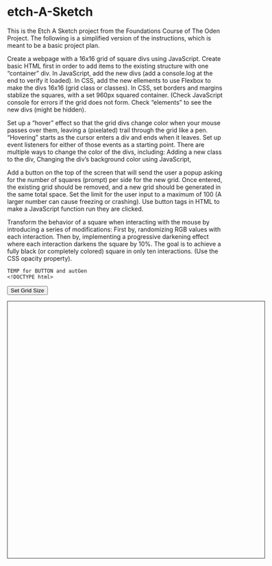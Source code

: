 # etch-A-Sketch
This is the Etch A Sketch project from the Foundations Course of The Oden Project.
The following is a simplified version of the instructions, which is meant to be a basic project plan.

Create a webpage with a 16x16 grid of square divs using JavaScript.
    Create basic HTML first in order to add items to the existing structure with one “container” div. 
    In JavaScript, add  the new divs  (add a console.log at the end to verify it loaded).
    In CSS, add the new ellements to use Flexbox to make the divs 16x16 (grid class or classes). 
    In CSS, set borders and margins stablize the squares, with a set 960px squared container.
    (Check JavaScript console for errors if the grid does not form. Check “elements” to see the new divs (might be hidden).

Set up a “hover” effect so that the grid divs change color when your mouse passes over them, leaving a (pixelated) trail through the grid like a pen.
    “Hovering” starts as the cursor enters a div and ends when it leaves. Set up event listeners for either of those events as a starting point. There are multiple ways to change the color of the divs, including: Adding a new class to the div, Changing the div’s background color using JavaScript, 
    
Add a button on the top of the screen that will send the user a popup asking for the number of squares (prompt) per side for the new grid. Once entered, the existing grid should be removed, and a new grid should be generated in the same total space.
    Set the limit for the user input to a maximum of 100 (A larger number can cause freezing or crashing).
    Use button tags in HTML to make a JavaScript function run they are clicked.

Transform the behavior of a square when interacting with the mouse by introducing a series of modifications:
    First by, randomizing RGB values with each interaction.
    Then by, implementing a progressive darkening effect where each interaction darkens the square by 10%. The goal is to achieve a fully black (or completely colored) square in only ten interactions. (Use the CSS opacity property).



    TEMP for BUTTON and autGen
    <!DOCTYPE html>
<html lang="en">
<head>
<meta charset="UTF-8" />
<meta name="viewport" content="width=device-width, initial-scale=1" />
<title>Dynamic Grid</title>
<style>
  /* Basic styles for visualization */
  .gridContainer {
    width: 600px;   /* fixed width */
    height: 600px;  /* fixed height */
    border: 1px solid #333;
    margin-top: 10px;
  }
  .gridRow {
    display: flex;
  }
  .gridBox {
    box-sizing: border-box;
    border: 1px solid #999;
  }
</style>
</head>
<body>

<button id="setGridSizeBtn">Set Grid Size</button>
<div class="gridContainer"></div>

<script>
  const gridContainer = document.querySelector('.gridContainer');
  const btn = document.getElementById('setGridSizeBtn');

  // Function to generate the grid
  function generateGrid(N) {
    if (!gridContainer) return;

    // Get container size
    const containerStyles = getComputedStyle(gridContainer);
    const containerWidth = parseFloat(containerStyles.width);
    const containerHeight = parseFloat(containerStyles.height);

    // Clear existing grid
    gridContainer.innerHTML = '';

    // Calculate sizes
    const gridRowHeight = containerHeight / N;
    const gridRowWidth = containerWidth;
    const gridBoxHeight = containerHeight / N;
    const gridBoxWidth = containerWidth / N;

    for (let i = 0; i < N; i++) {
      const gridRow = document.createElement('div');
      gridRow.className = 'gridRow';

      gridRow.style.height = `${gridRowHeight}px`;
      gridRow.style.width = `${gridRowWidth}px`;
      gridRow.style.display = 'flex';

      for (let j = 0; j < N; j++) {
        const gridBox = document.createElement('div');
        gridBox.className = 'gridBox';

        gridBox.style.height = `${gridBoxHeight}px`;
        gridBox.style.width = `${gridBoxWidth}px`;

        // Track left mouse button pressed state per gridBox
        let leftButtonDown = false;

        gridBox.addEventListener('mousedown', (event) => {
          if (event.button === 0) {
            leftButtonDown = true;
            gridBox.style.backgroundColor = 'blue';
            event.preventDefault();
          }
        });

        gridBox.addEventListener('mouseup', (event) => {
          if (event.button === 0) {
            leftButtonDown = false;
          }
        });

        gridBox.addEventListener('mouseenter', (event) => {
          if (leftButtonDown || (event.buttons & 1) === 1) {
            gridBox.style.backgroundColor = 'blue';
          }
        });

        gridRow.appendChild(gridBox);
      }

      gridContainer.appendChild(gridRow);
    }
  }

  // Initial grid generation with default N=3
  generateGrid(3);

  // Button click handler to prompt for N and regenerate grid
  btn.addEventListener('click', () => {
    let input = prompt('Enter the number of gridRows and gridBoxes per row (max 96):', '3');
    if (input === null) return; // user cancelled
    let N = parseInt(input, 10);

    if (isNaN(N) || N < 1) {
      alert('Please enter a valid positive number.');
      return;
    }
    if (N > 96) {
      alert('Maximum allowed value is 96.');
      return;
    }

    generateGrid(N);
  });
</script>

</body>
</html>
